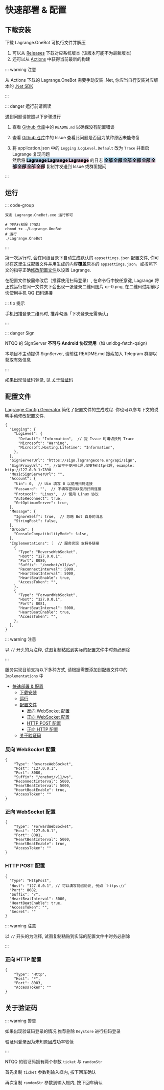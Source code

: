 # 快速部署 & 配置

## 下载安装

下载 Lagrange.OneBot 可执行文件并解压

1. 可以从 [Releases](https://github.com/LagrangeDev/Lagrange.Core/releases) 下载对应系统版本 (该版本可能不为最新版本)
2. 还可以从 [Actions](https://github.com/KonataDev/Lagrange.Core/actions/workflows/Lagrange.OneBot-build.yml) 中获得当前最新的构建

::: warning 注意

从 Actions 下载的 Lagrange.OneBot 需要手动安装 .Net, 你应当自行安装对应版本的 [.Net SDK](https://dotnet.microsoft.com/zh-cn/download)

:::

::: danger 运行前请阅读

遇到问题请按照以下步骤进行

1. 查看 [Github 仓库](https://github.com/LagrangeDev/Lagrange.Core)中的 `README.md` 以确保没有配置错误

2. 查看 [Github 仓库](https://github.com/LagrangeDev/Lagrange.Core)中的 Issue 查看此问题是否因为某种原因未能修复

3. 将 application.json 中的 `Logging.LogLevel.Default` 改为 `Trace` 并重启 Lagrange 复现问题  
   然后将 <span style="background: linear-gradient(to bottom right, skyblue, pink); color: black; font-weight: 900">Lagrange Lagrange Lagrange</span> 的日志 <span style="background: linear-gradient(to bottom right, skyblue, pink); color: black; font-weight: 900">全部 全部 全部 全部 全部 全部 全部 全部 全部</span> 复制并发送到 Issue 或群里提问

:::

## 运行

::: code-group

```text [Windows]
双击 Lagrange.OneBot.exe 运行即可
```

```shell [Linux/MacOS]
# 可执行权限（可选）
chmod +x ./Lagrange.OneBot
# 运行
./Lagrange.OneBot
```

:::

第一次运行时, 会在同级目录下自动生成默认的 `appsettings.json` 配置文件, 你可以在[这里](https://lagrangedev.github.io/lagrange-config-generator/)生成配置文件并用生成的内容**覆盖**原本的 `appsettings.json`，或按照下文的指导正确[修改配置文件](#配置文件)以设置 Lagrange.

在配置文件按需修改后（推荐使用扫码登录）, 在命令行中按任意键, Lagrange 将正式运行在同一文件夹下会出现一张登录二维码图片 qr-0.png, 在二维码过期前尽快使用手机 QQ 扫码连接

::: tip 提示

手机扫描登录二维码时, 推荐勾选「下次登录无需确认」

:::

::: danger Sign

NTQQ 的 SignServer **不可与 Android 协议混用**（如 unidbg-fetch-qsign）

本项目不主动提供 SignServer, 请前往 README.md 搜索加入 Telegram 群聊以获取有效信息

:::

如果出现验证码登录, 见 [关于验证码](#关于验证码)

## 配置文件

[Lagrange Config Generator](https://lagrangedev.github.io/lagrange-config-generator/) 简化了配置文件的生成过程. 你也可以参考下文的说明手动修改配置文件.

```json5{11-12,24-43}
{
  "Logging": {
    "LogLevel": {
      "Default": "Information",  // 提 Issue 时请切换到 Trace
      "Microsoft": "Warning",
      "Microsoft.Hosting.Lifetime": "Information",
    },
  },
  "SignServerUrl": "https://sign.lagrangecore.org/api/sign",
  "SignProxyUrl": "", //留空不使用代理,仅支持http代理, example: http://127.0.0.1:7890
  "MusicSignServerUrl": "",
  "Account": {
    "Uin": 0,  // Uin 填写 0 以使用扫码连接
    "Password": "",  // 不填写密码以使用扫码连接
    "Protocol": "Linux",  // 使用 Linux 协议
    "AutoReconnect": true,
    "GetOptimumServer": true,
  },
  "Message": {
    "IgnoreSelf": true,  // 忽略 Bot 自身的消息
    "StringPost": false,
  },
  "QrCode": {
    "ConsoleCompatibilityMode": false,
  },
  "Implementations": [  // 服务实现 支持多链接
    {
      "Type": "ReverseWebSocket",
      "Host": "127.0.0.1",
      "Port": 8080,
      "Suffix": "/onebot/v11/ws",
      "ReconnectInterval": 5000,
      "HeartBeatInterval": 5000,
      "HeartBeatEnable": true,
      "AccessToken": "",
    },
    {
      "Type": "ForwardWebSocket",
      "Host": "127.0.0.1",
      "Port": 8081,
      "HeartBeatInterval": 5000,
      "HeartBeatEnable": true,
      "AccessToken": "",
    },
  ],
}
```

::: warning 注意

以 `//` 开头的为注释, 试图复制粘贴到实际的配置文件中时务必删除

:::

服务实现目前支持以下多种方式, 请根据需要添加到配置文件中的 `Implementations` 中

- [快速部署 \& 配置](#快速部署--配置)
  - [下载安装](#下载安装)
  - [运行](#运行)
  - [配置文件](#配置文件)
    - [反向 WebSocket 配置](#反向-websocket-配置)
    - [正向 WebSocket 配置](#正向-websocket-配置)
    - [HTTP POST 配置](#http-post-配置)
    - [正向 HTTP 配置](#正向-http-配置)
  - [关于验证码](#关于验证码)

### 反向 WebSocket 配置

```json5
{
	"Type": "ReverseWebSocket",
	"Host": "127.0.0.1",
	"Port": 8080,
	"Suffix": "/onebot/v11/ws",
	"ReconnectInterval": 5000,
	"HeartBeatInterval": 5000,
	"HeartBeatEnable": true,
	"AccessToken": ""
}
```

### 正向 WebSocket 配置

```json5
{
	"Type": "ForwardWebSocket",
	"Host": "127.0.0.1",
	"Port": 8081,
	"HeartBeatInterval": 5000,
	"HeartBeatEnable": true,
	"AccessToken": ""
}
```

### HTTP POST 配置

```json5{3}
{
  "Type": "HttpPost",
  "Host": "127.0.0.1", // 可以填写前缀协议, 例如 `https://`
  "Port": 8082,
  "Suffix": "/",
  "HeartBeatInterval": 5000,
  "HeartBeatEnable": true,
  "AccessToken": "",
  "Secret": ""
}
```

::: warning 注意

以 `//` 开头的为注释, 试图复制粘贴到实际的配置文件中时务必删除

:::

### 正向 HTTP 配置

```json5
{
	"Type": "Http",
	"Host": "*",
	"Port": 8083,
	"AccessToken": ""
}
```

## 关于验证码

::: warning 警告

如果出现验证码登录的情况 推荐删除 `Keystore` 进行扫码登录

验证码登录因为未知原因成功率较低

:::

NTQQ 的验证码拥有两个参数 `ticket` 与 `randomStr`

首先复制 `ticket` 参数到输入框内, 按下回车确认

再次复制 `randomStr` 参数到输入框内, 按下回车确认
